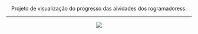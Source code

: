 <p align="center">
  Projeto de visualização do progresso das aividades dos rogramadoress.
</p>

---

<p align="center">
  <img src="moveit-next/public/preview.png">
</p>
